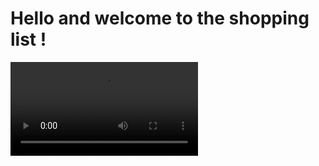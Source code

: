 # Hello and welcome to the shopping list !


![I love this](https://i.giphy.com/media/v1.Y2lkPTc5MGI3NjExc3NwZzA3MmFjZWIyZzY1NWhmOXNlZmhxN2xxamRka2h2ZzluZDdlOCZlcD12MV9pbnRlcm5hbF9naWZfYnlfaWQmY3Q9Zw/43OKja0fROZxpFoQeg/giphy.mp4)
